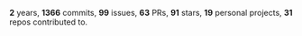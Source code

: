 **2** years, **1366** commits, **99** issues, **63** PRs, **91** stars, **19** personal projects, **31** repos contributed to.
